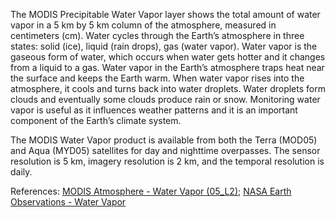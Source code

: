 The MODIS Precipitable Water Vapor layer shows the total amount of water vapor in a 5 km by 5 km column of the atmosphere, measured in centimeters (cm). Water cycles through the Earth’s atmosphere in three states: solid (ice), liquid (rain drops), gas (water vapor). Water vapor is the gaseous form of water, which occurs when water gets hotter and it changes from a liquid to a gas. Water vapor in the Earth’s atmosphere traps heat near the surface and keeps the Earth warm. When water vapor rises into the atmosphere, it cools and turns back into water droplets. Water droplets form clouds and eventually some clouds produce rain or snow. Monitoring water vapor is useful as it influences weather patterns and it is an important component of the Earth’s climate system.  

The MODIS Water Vapor product is available from both the Terra (MOD05) and Aqua (MYD05) satellites for day and nighttime overpasses. The sensor resolution is 5 km, imagery resolution is 2 km, and the temporal resolution is daily.

References: [MODIS Atmosphere - Water Vapor (05_L2)](https://modis-atmos.gsfc.nasa.gov/products/water-vapor); [NASA Earth Observations - Water Vapor](https://neo.sci.gsfc.nasa.gov/view.php?datasetId=MYDAL2_M_SKY_WV)
